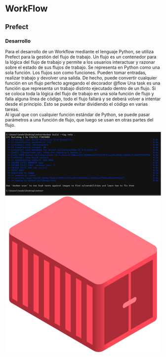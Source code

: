 # WorkFlow
## Prefect
### Desarrollo

Para el desarrollo de un Workflow mediante el lenguaje Python, se utiliza Prefect para la gestión del flujo de trabajo. 
Un flujo es un contenedor para la lógica del flujo de trabajo y permite a los usuarios interactuar y razonar sobre el estado de sus flujos de trabajo. Se representa en Python como una sola función.
Los flujos son como funciones. Pueden tomar entradas, realizar trabajo y devolver una salida. De hecho, puede convertir cualquier función en un flujo perfecto agregando el decorador @flow
Una task es una función que representa un trabajo distinto ejecutado dentro de un flujo. 
Si se coloca toda la lógica del flujo de trabajo en una sola función de flujo y falla alguna línea de código, todo el flujo fallará y se deberá volver a intentar desde el principio. Esto se puede evitar dividiendo el código en varias tareas.  
Al igual que con cualquier función estándar de Python, se puede pasar parámetros a una función de flujo, que luego se usan en otras partes del flujo. 


![alt text](https://github.com/TheoBM5/ComputacionTolerante/blob/main/Docker/src/build.png?raw=true)
![alt text](https://github.com/TheoBM5/ComputacionTolerante/blob/main/Docker/src/carga.png?raw=true)


